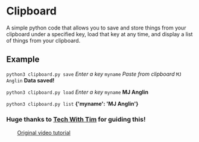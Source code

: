 # Clipboard
A simple python code that allows you to save and store things from your clipboard under a specified key, load that key at any time, and display a list of things from your clipboard.


## Example
`python3 clipboard.py save`
*Enter a key*
`myname`
*Paste from clipboard*
`MJ Anglin`
**Data saved!**

`python3 clipboard.py load`
*Enter a key*
`myname`
**MJ Anglin**

`python3 clipboard.py list`
**{'myname': 'MJ Anglin'}**

### Huge thanks to <a href="https://www.youtube.com/channel/UC4JX40jDee_tINbkjycV4Sg">Tech With Tim</a> for guiding this!
<img src="https://imgur.com/1d7X6mk.png" width="25" height="15"> <a href="https://www.youtube.com/watch?v=Oz3W-LKfafE">Original video tutorial</a>
